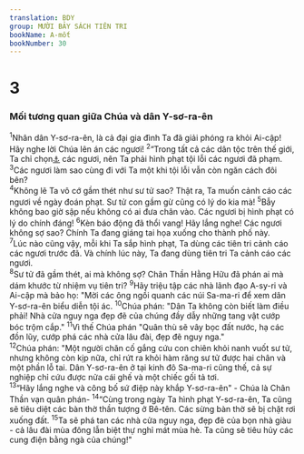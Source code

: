 ```yaml
---
translation: BDY
group: MƯỜI BẢY SÁCH TIÊN TRI
bookName: A-mốt 
bookNumber: 30
---
```


<div class="title"><h1>3</h1><h3>Mối tương quan giữa Chúa và dân Y-sơ-ra-ên</h3></div>
<span class="verse am_3_1"><sup>1</sup>Nhân dân Y-sơ-ra-ên, là cả đại gia đình Ta đã giải phóng ra khỏi Ai-cập! Hãy nghe lời Chúa lên án các ngươi! </span>
<span class="verse am_3_2"><sup>2</sup>“Trong tất cả các dân tộc trên thế giới, Ta chỉ chọn<a href="#" data-toggle="tooltip" data-placement="bottom" title="Nt biết">⚓</a> các ngươi, nên Ta phải hình phạt tội lỗi các ngươi đã phạm. </span>
<span class="verse am_3_3"><sup>3</sup>Các ngươi làm sao cùng đi với Ta một khi tội lỗi vẫn còn ngăn cách đôi bên?<br/></span>
<span class="verse am_3_4"><sup>4</sup>Không lẽ Ta vô cớ gầm thét như sư tử sao? Thật ra, Ta muốn cảnh cáo các ngươi về ngày đoán phạt. Sư tử con gầm gừ cũng có lý do kia mà! </span>
<span class="verse am_3_5"><sup>5</sup>Bẫy không bao giờ sập nếu không có ai đưa chân vào. Các ngươi bị hình phạt có lý do chính đáng! </span>
<span class="verse am_3_6"><sup>6</sup>Kèn báo động đã thổi vang! Hãy lắng nghe! Các ngươi không sợ sao? Chính Ta đang giáng tai họa xuống cho thành phố này.<br/></span>
<span class="verse am_3_7"><sup>7</sup>Lúc nào cũng vậy, mỗi khi Ta sắp hình phạt, Ta dùng các tiên tri cảnh cáo các ngươi trước đã. Và chính lúc này, Ta đang dùng tiên tri Ta cảnh cáo các ngươi.<br/></span>
<span class="verse am_3_8"><sup>8</sup>Sư tử đã gầm thét, ai mà không sợ? Chân Thần Hằng Hữu đã phán ai mà dám khước từ nhiệm vụ tiên tri? </span>
<span class="verse am_3_9"><sup>9</sup>Hãy triệu tập các nhà lãnh đạo A-sy-ri và Ai-cập mà bảo họ: &#34;Mời các ông ngồi quanh các núi Sa-ma-ri để xem dân Y-sơ-ra-ên biểu diễn tội ác. </span>
<span class="verse am_3_10"><sup>10</sup>Chúa phán: &#34;Dân Ta không còn biết làm điều phải! Nhà cửa nguy nga đẹp đẽ của chúng đầy dẫy những tang vật cướp bóc trộm cắp.&#34; </span>
<span class="verse am_3_11"><sup>11</sup>Vì thế Chúa phán &#34;Quân thù sẽ vây bọc đất nước, hạ các đồn lũy, cướp phá các nhà cửa lâu đài, đẹp đẽ nguy nga.&#34;<br/></span>
<span class="verse am_3_12"><sup>12</sup>Chúa phán: &#34;Một người chăn cố gắng cứu con chiên khỏi nanh vuốt sư tử, nhưng không còn kịp nữa, chỉ rứt ra khỏi hàm răng sư tử được hai chân và một phần lỗ tai. Dân Y-sơ-ra-ên ở tại kinh đô Sa-ma-ri cũng thế, cả sự nghiệp chỉ cứu được nửa cái ghế và một chiếc gối tả tơi.<br/></span>
<span class="verse am_3_13"><sup>13</sup>“Hãy lắng nghe và công bố sứ điệp này khắp Y-sơ-ra-ên&#34; - Chúa là Chân Thần vạn quân phán- </span>
<span class="verse am_3_14"><sup>14</sup>“Cùng trong ngày Ta hình phạt Y-sơ-ra-ên, Ta cũng sẽ tiêu diệt các bàn thờ thần tượng ở Bê-tên. Các sừng bàn thờ sẽ bị chặt rơi xuống đất. </span>
<span class="verse am_3_15"><sup>15</sup>Ta sẽ phá tan các nhà cửa nguy nga, đẹp đẽ của bọn nhà giàu - cả lâu đài mùa đông lẫn biệt thự nghỉ mát mùa hè. Ta cũng sẽ tiêu hủy các cung điện bằng ngà của chúng!&#34;</span>
